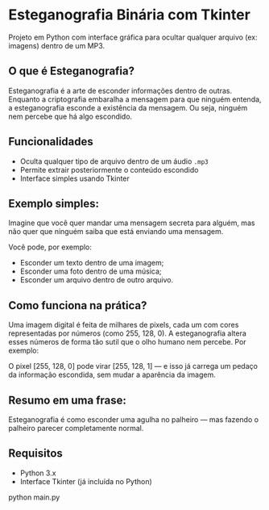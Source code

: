 # Esteganografia Binária com Tkinter

Projeto em Python com interface gráfica para ocultar qualquer arquivo (ex: imagens) dentro de um MP3.

## O que é Esteganografia?

Esteganografia é a arte de esconder informações dentro de outras.
Enquanto a criptografia embaralha a mensagem para que ninguém entenda, a esteganografia esconde a existência da mensagem. Ou seja, ninguém nem percebe que há algo escondido.


## Funcionalidades
- Oculta qualquer tipo de arquivo dentro de um áudio `.mp3`
- Permite extrair posteriormente o conteúdo escondido
- Interface simples usando Tkinter

## Exemplo simples:

Imagine que você quer mandar uma mensagem secreta para alguém, mas não quer que ninguém saiba que está enviando uma mensagem.

Você pode, por exemplo:

- Esconder um texto dentro de uma imagem;
- Esconder uma foto dentro de uma música;
- Esconder um arquivo dentro de outro arquivo.

## Como funciona na prática?

Uma imagem digital é feita de milhares de pixels, cada um com cores representadas por números (como 255, 128, 0). A esteganografia altera esses números de forma tão sutil que o olho humano nem percebe.
Por exemplo:

O pixel [255, 128, 0] pode virar [255, 128, 1] — e isso já carrega um pedaço da informação escondida, sem mudar a aparência da imagem.

## Resumo em uma frase:

Esteganografia é como esconder uma agulha no palheiro — mas fazendo o palheiro parecer completamente normal.


## Requisitos
- Python 3.x
- Interface Tkinter (já incluída no Python)

python main.py
